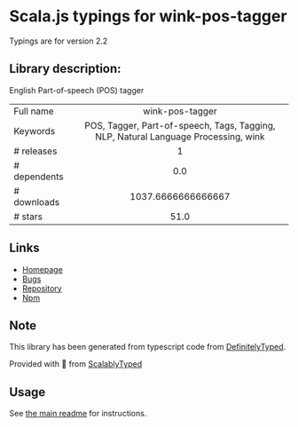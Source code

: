 
# Scala.js typings for wink-pos-tagger

Typings are for version 2.2

## Library description:
English Part-of-speech (POS) tagger

|                    |                 |
| ------------------ | :-------------: |
| Full name          | wink-pos-tagger |
| Keywords           | POS, Tagger, Part-of-speech, Tags, Tagging, NLP, Natural Language Processing, wink |
| # releases         | 1 |
| # dependents       | 0.0 |
| # downloads        | 1037.6666666666667 |
| # stars            | 51.0 |

## Links
- [Homepage](http://winkjs.org/)
- [Bugs](https://github.com/winkjs/wink-pos-tagger/issues)
- [Repository](https://github.com/winkjs/wink-pos-tagger)
- [Npm](https://www.npmjs.com/package/wink-pos-tagger)
    


## Note
This library has been generated from typescript code from [DefinitelyTyped](https://definitelytyped.org).

Provided with :purple_heart: from [ScalablyTyped](https://github.com/oyvindberg/ScalablyTyped)

## Usage
See [the main readme](../../readme.md) for instructions.


